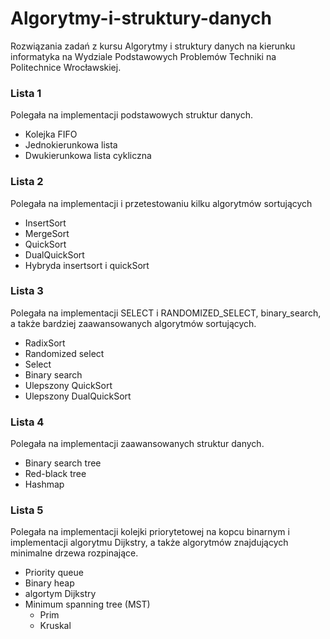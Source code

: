 # Algorytmy-i-struktury-danych
Rozwiązania zadań z kursu Algorytmy i struktury danych na kierunku informatyka na Wydziale Podstawowych Problemów Techniki na Politechnice Wrocławskiej.

### Lista 1
Polegała na implementacji podstawowych struktur danych.
- Kolejka FIFO
- Jednokierunkowa lista
- Dwukierunkowa lista cykliczna

### Lista 2
Polegała na implementacji i przetestowaniu kilku algorytmów sortujących
- InsertSort
- MergeSort
- QuickSort
- DualQuickSort
- Hybryda insertsort i quickSort

### Lista 3
Polegała na implementacji SELECT i RANDOMIZED_SELECT, binary_search, a także bardziej zaawansowanych algorytmów sortujących.
- RadixSort
- Randomized select
- Select
- Binary search
- Ulepszony QuickSort
- Ulepszony DualQuickSort

### Lista 4
Polegała na implementacji zaawansowanych struktur danych.
- Binary search tree
- Red-black tree
- Hashmap

### Lista 5
Polegała na implementacji kolejki priorytetowej na kopcu binarnym i implementacji algorytmu Dijkstry, a także algorytmów znajdujących minimalne drzewa rozpinające.
- Priority queue
- Binary heap
- algortym Dijkstry
- Minimum spanning tree (MST)
	- Prim
	- Kruskal

